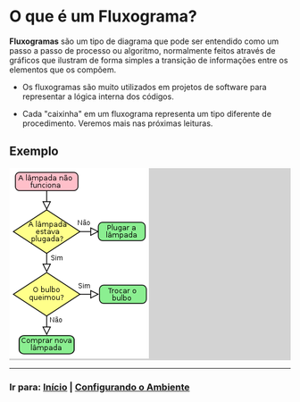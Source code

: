 # O que é um Fluxograma?

**Fluxogramas** são um tipo de diagrama que pode ser entendido como um passo a passo de processo ou algoritmo, normalmente feitos através de gráficos que ilustram de forma simples a transição de informações entre os elementos que os compõem.

- Os fluxogramas são muito utilizados em projetos de software para representar a lógica interna dos códigos.

- Cada "caixinha" em um fluxograma representa um tipo diferente de procedimento. Veremos mais nas próximas leituras.

## Exemplo

<p align="left" style="background-color: #D3D3D3">
  <img src="../assets/exemplo.png">
</p>

---

### Ir para: [Início](/README.md) | [Configurando o Ambiente](./3-Ambiente.md)
